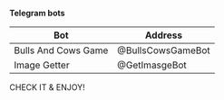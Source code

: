 **Telegram bots**

|   Bot  | Address |   
|--------|---------|
|Bulls And Cows Game|@BullsCowsGameBot|
|Image Getter   |  @GetImasgeBot|

CHECK IT & ENJOY!